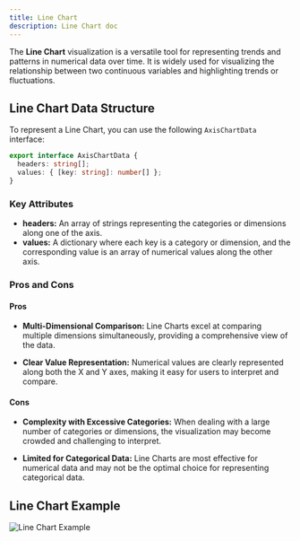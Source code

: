 ```yaml
---
title: Line Chart
description: Line Chart doc
---
```


The **Line Chart** visualization is a versatile tool for representing trends and patterns in numerical data over time. It is widely used for visualizing the relationship between two continuous variables and highlighting trends or fluctuations.

## Line Chart Data Structure

To represent a Line Chart, you can use the following `AxisChartData` interface:

```typescript
export interface AxisChartData {
  headers: string[];
  values: { [key: string]: number[] };
}
```
### Key Attributes

- **headers:** An array of strings representing the categories or dimensions along one of the axis.
- **values:** A dictionary where each key is a category or dimension, and the corresponding value is an array of numerical values along the other axis. 


### Pros and Cons

#### Pros
- **Multi-Dimensional Comparison:** Line Charts excel at comparing multiple dimensions simultaneously, providing a comprehensive view of the data.

- **Clear Value Representation:** Numerical values are clearly represented along both the X and Y axes, making it easy for users to interpret and compare.

#### Cons
- **Complexity with Excessive Categories:** When dealing with a large number of categories or dimensions, the visualization may become crowded and challenging to interpret.

- **Limited for Categorical Data:** Line Charts are most effective for numerical data and may not be the optimal choice for representing categorical data.

## Line Chart Example

![Line Chart Example](/Illustry-monorepo/line-chart.gif)